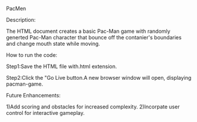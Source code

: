 PacMen

Description:

The HTML document creates a basic Pac-Man game with randomly generted Pac-Man character that bounce off the contanier's boundaries and change mouth state while moving.

How to run the code:

Step1:Save the HTML file with.html extension.

Step2:Click the "Go Live button.A new browser window will open, displaying pacman-game.

Future Enhancements:

1)Add scoring and obstacles for increased complexity.
2)Incorpate user control for interactive gameplay.
